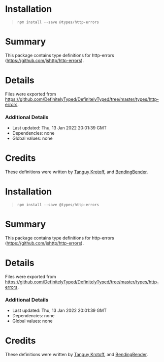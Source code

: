 # Installation
> `npm install --save @types/http-errors`

# Summary
This package contains type definitions for http-errors (https://github.com/jshttp/http-errors).

# Details
Files were exported from https://github.com/DefinitelyTyped/DefinitelyTyped/tree/master/types/http-errors.

### Additional Details
 * Last updated: Thu, 13 Jan 2022 20:01:39 GMT
 * Dependencies: none
 * Global values: none

# Credits
These definitions were written by [Tanguy Krotoff](https://github.com/tkrotoff), and [BendingBender](https://github.com/BendingBender).
# Installation
> `npm install --save @types/http-errors`

# Summary
This package contains type definitions for http-errors (https://github.com/jshttp/http-errors).

# Details
Files were exported from https://github.com/DefinitelyTyped/DefinitelyTyped/tree/master/types/http-errors.

### Additional Details
 * Last updated: Thu, 13 Jan 2022 20:01:39 GMT
 * Dependencies: none
 * Global values: none

# Credits
These definitions were written by [Tanguy Krotoff](https://github.com/tkrotoff), and [BendingBender](https://github.com/BendingBender).

